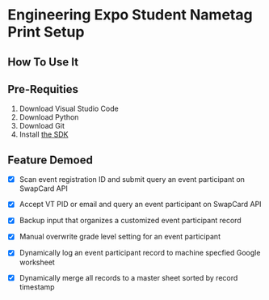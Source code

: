 # Engineering Expo Student Nametag Print Setup

## How To Use It
## Pre-Requities
1.  Download Visual Studio Code
2.  Download Python
3.  Download Git
4.  Install [the SDK](https://www.dymo.com/support?cfid=online-support-sdk)

## Feature Demoed
- [x] Scan event registration ID and submit query an event participant on SwapCard API

- [x] Accept VT PID or email and query an event participant on SwapCard API

- [x] Backup input that organizes a customized event participant record

- [x] Manual overwrite grade level setting for an event participant

- [x] Dynamically log an event participant record to machine specfied Google worksheet

- [x] Dynamically merge all records to a master sheet sorted by record timestamp
